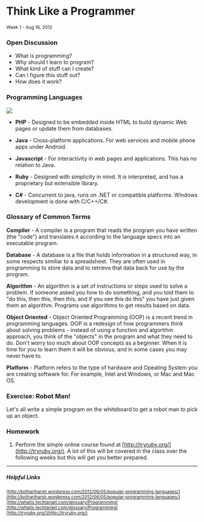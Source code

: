 <h1>Think Like a Programmer</h1>
<small class="article-source">
  Week 1 - Aug 16, 2012
</small>

### Open Discussion

* What is programming?
* Why should I learn to program?
* What kind of stuff can I create?
* Can I figure this stuff out?
* How does it work?

### Programming Languages

![](/img/programming-word-cloud.png)

* **PHP** - Designed to be embedded inside HTML to build dynamic Web pages or update them from databases.
* **Java** - Cross-platform applications. For web services and mobile phone apps under Android.

* **Javascript** - For interactivity in web pages and applications. This has no relation to Java.

* **Ruby** - Designed with simplicity in mind. It is interpreted, and has a proprietary but extensible library.

* **C#** - Concurrent to java, runs on .NET or compatible platforms. Windows development is done with C/C++/C#.



### Glossary of Common Terms

**Compiler** - A compiler is a program that reads the program you have written (the "code") and translates it according to the language specs into an executable program.

**Database** - A database is a file that holds information in a structured way, in some respects similiar to a spreadsheet. They are often used in programming to store data and to retrieve that data back for use by the program.

**Algorithm** - An algorithm is a set of instructions or steps used to solve a problem. If someone asked you how to do something, and you told them to "do this, then this, then this, and if you see this do this" you have just given them an algorithm. Programs use algorithms to get results based on data.

**Object Oriented** - Object Oriented Programming (OOP) is a recent trend in programming languages. OOP is a redesign of how programmers think about solving problems - instead of using a function and algortihm approach, you think of the "objects" in the program and what they need to do. Don't worry too much about OOP concepts as a beginner. When it is time for you to learn them it will be obvious, and in some cases you may never have to.

**Platform** - Platform refers to the type of hardware and Opeating System you are creating software for. For example, Intel and Windows, or Mac and Mac OS.


### Exercise: Robot Man!

Let's all write a simple program on the whiteboard to get a robot man to pick up an object.

### Homework

1. Perform the simple online course found at [http://tryruby.org/](http://tryruby.org/). A lot of this will be covered in the class over the following weeks but this will get you better prepared.

---

##### Helpful Links

<small>[http://kothariharsh.wordpress.com/2012/06/05/popular-programming-languages/](http://kothariharsh.wordpress.com/2012/06/05/popular-programming-languages/)</small><br/>
<small>[http://whatis.techtarget.com/glossary/Programming](http://whatis.techtarget.com/glossary/Programming)</small><br/>
<small>[http://tryruby.org/](http://tryruby.org/)</small>

